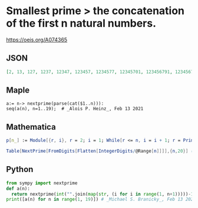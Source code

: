 # Smallest prime \> the concatenation of the first n natural numbers\.
https://oeis.org/A074365
## JSON
```JSON
[2, 13, 127, 1237, 12347, 123457, 1234577, 12345701, 123456791, 12345678923, 1234567891013, 123456789101119, 12345678910111223, 1234567891011121343, 123456789101112131449, 12345678910111213141523, 1234567891011121314151753, 123456789101112131415161869]
```
## Maple
```Maple
a:= n-> nextprime(parse(cat($1..n))):
seq(a(n), n=1..19);  # _Alois P. Heinz_, Feb 13 2021
```
## Mathematica
```Mathematica
p[n_] := Module[{r, i}, r = 2; i = 1; While[r <= n, i = i + 1; r = Prime[i]]; r]; s = ""; a = {}; Do[s = s <> ToString[Prime[i]]; a = Append[a, p[ToExpression[s]]], {i, 1, 8}]; a
```
```Mathematica
Table[NextPrime[FromDigits[Flatten[IntegerDigits/@Range[n]]]],{n,20}] (* _Harvey P. Dale_, Jan 16 2018 *)
```
## Python
```Python
from sympy import nextprime
def a(n):
  return nextprime(int("".join(map(str, (i for i in range(1, n+1)))))-1)
print([a(n) for n in range(1, 19)]) # _Michael S. Branicky_, Feb 13 2021
```
